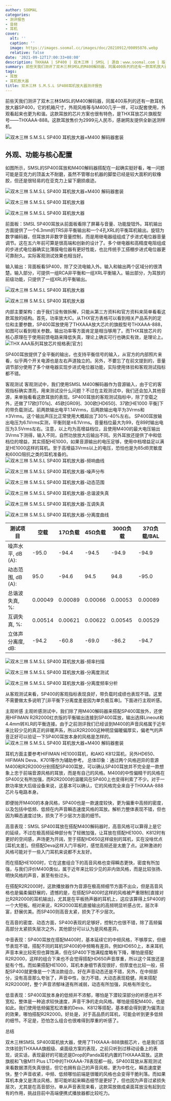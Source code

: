 ```yaml
---
author: SOOMAL
categories:
- 测评报告
- 音频
- 耳机
cover:
  alt: ''
  caption: ''
  image: https://images.soomal.cc/images/doc/20210912/00095876.webp
  relative: false
date: '2021-09-12T17:00:33+08:00'
description: THXAAA | SP400 | 双木三林 | SMSL | 源自：www.soomal.com | 版权：原创 |  平均/总评分：07.09/78
summary: 前些天我们测评了双木三林SMSL的M400解码器，同属400系列的还有一款耳机放大器SP400，它的机箱尺寸，外观风格等与M400几乎一样，可以配套使用，外观看起来也更为和谐。这款耳放的芯片方案也很有特色，是THX耳放芯片旗舰型号――THXAAA-888。这款耳放售价为2999元……
tags:
- 耳放
- 耳机放大器
title: 双木三林 S.M.S.L SP400耳机放大器测评报告
---
```


前些天我们测评了双木三林SMSL的M400解码器，同属400系列的还有一款耳机放大器SP400，它的机箱尺寸，外观风格等与M400几乎一样，可以配套使用，外观看起来也更为和谐。这款耳放的芯片方案也很有特色，是THX耳放芯片旗舰型号――THXAAA-888。这款耳放售价为2999元人民币，感谢网友提供全新送测样机。



![双木三林 S.M.S.L SP400 耳机放大器+M400 解码器套装](https://images.soomal.cc/images/doc/20210831/00095679.webp)



## 外观、功能与核心配置



如图所示，SMSL的SP400耳放和M400解码器搭配在一起确实挺好看，唯一问题可能是亚克力的顶盖太不耐磨，虽然不管哪台机器的脚垫已经是较大面积的软橡胶，但还是很轻易的在亚克力上留下磨损痕迹。



![双木三林 S.M.S.L SP400 耳机放大器+M400 解码器套装](https://images.soomal.cc/images/doc/20210831/00095680.webp)



![双木三林 S.M.S.L SP400 耳机放大器](https://images.soomal.cc/images/doc/20210831/00095674_01.webp)



![双木三林 S.M.S.L SP400 耳机放大器](https://images.soomal.cc/images/doc/20210831/00095673_01.webp)



前面板：SMSL SP400耳放从前面板看除了屏幕与音量、功能旋钮外。耳机输出方面提供了一个6.3mm的TRS非平衡输出和一个4孔XRL的平衡耳机输出。旋钮为数字编码器，但耳放并非数字音量控制，而是用继电器组组成了步进式电位器音量调节。这在五六年前可算是很高端和创新的设计了。多个继电器和高精度电阻组成的步进式电位器确实比薄膜电位器有更好性能，也比传统手工搭棚步进式电位器更可靠耐久。实际客观测试效果也相当好。



输入输出：背面板看SP400，除了交流电输入外。输入和输出两个区域分的很清楚。输入部分，可提供一组RCA非平衡和一组XRL平衡输入。输出部分，为耳放的前级功能，只提供了一组XRL的平衡输出。



![双木三林 S.M.S.L SP400 耳机放大器](https://images.soomal.cc/images/doc/20210831/00095676_01.webp)



![双木三林 S.M.S.L SP400 耳机放大器](https://images.soomal.cc/images/doc/20210831/00095677_01.webp)



内部主要架构：由于我们没有做拆解，只能从第三方资料和官方资料来简单看看这款耳放的结构。首先，功率放大IC。从THX官方表格可以看到相关产品系列的定位和主要参数，SP400耳放使用了THXAAA放大芯片的旗舰型号THXAAA-888，如图可以看到相关参数。输出功率等方面肯定是相当够用了。而THX耳放芯片的核心原理在于使用前馈电路来降低失真，理论上确实可行也确实有效，是理论上。
![THX AAA系列耳放芯片规格表[官方]](https://images.soomal.cc/images/doc/20210912/00095875.webp)




SP400耳放提供了全平衡的输出，也支持平衡信号的输入，从官方的内部照片来看，似乎两个开关电源也是左右声道独立的。另外，不要忘了在前文提到的，音量调节部分使用了多个继电器实现步进式电位器功能，实际使用体验和客观测试指标都不错。

客观测试
客观测试中，我们使用SMSL M400解码器作为音源输入，由于它的客观指标确实漂亮，用来测试没什么问题？不过在主观测试中，我们还会加入其他音源，来单独看看这款耳放的表现。SP400耳放的客观测试指标中，除了空载之外，还做了17欧[IT01s]、45欧[GR09]、300欧[HD650]、37欧[HE1000 平衡]下的带负载测试。前两款输出电平1.14Vrms，后两款输出电平为3Vrms和±3Vrms。这个输出声压比正常使用大概超出了30%-40%左右。
SP400耳放输出电压为6.1Vrms实测，平衡则是±6.1Vrms。音量档位最大为99，在89时输出电压为3.5Vrms左右。注意，以上均为高增益档位，且使用M400的最大电压输出3Vrms下测得，输入不同，自然功放放大后输出不同。另外耳放还提供了中和低档位的增益，其实搭配HE1000，如果音源输出的电压足够，使用中档增益足以满足HE1000这样的耳机。至于高增益3Vrms以上的电压，恐怕也是为85dB灵敏度和600Ω阻抗之类的耳机准备的。
![双木三林 S.M.S.L SP400 耳机放大器-频响曲线](https://images.soomal.cc/images/doc/20210912/00095866_01.webp)




![双木三林 S.M.S.L SP400 耳机放大器-噪声分布](https://images.soomal.cc/images/doc/20210912/00095867_01.webp)




![双木三林 S.M.S.L SP400 耳机放大器-动态范围](https://images.soomal.cc/images/doc/20210912/00095868_01.webp)




![双木三林 S.M.S.L SP400 耳机放大器-总谐波失真](https://images.soomal.cc/images/doc/20210912/00095869_01.webp)




![双木三林 S.M.S.L SP400 耳机放大器-互调失真](https://images.soomal.cc/images/doc/20210912/00095870_01.webp)




![双木三林 S.M.S.L SP400 耳机放大器-分离度曲线](https://images.soomal.cc/images/doc/20210912/00095871_01.webp)




| 测试项目 | 空载 | 17Ω负载 | 45Ω负载 | 300Ω负载 | 37Ω负载/BAL |
| --- | --- | --- | --- | --- | --- |
| 噪声水平, dB (A): | -95.0 | -94.4 | -94.5 | -94.9 | -94.9 |
| 动态范围, dB (A): | 95.0 | -94.6 | 94.5 | 94.8 | -95.0 |
| 总谐波失真, %: | 0.00049 | 0.00089 | 0.00066 | 0.00053 | 0.00089 |
| 互调失真, %: | 0.00514 | 0.00621 | 0.00622 | 0.00545 | 0.00529 |
| 立体声分离度, dB: | -94.2 | -60.8 | -69.0 | -86.2 | -94.7 |


![双木三林 S.M.S.L SP400 耳机放大器-频率扫描](https://images.soomal.cc/images/doc/20210912/00095872_01.webp)




![双木三林 S.M.S.L SP400 耳机放大器-分离度测试](https://images.soomal.cc/images/doc/20210912/00095873_01.webp)




![双木三林 S.M.S.L SP400 耳机放大器-分离度频率分析](https://images.soomal.cc/images/doc/20210912/00095874_01.webp)




从客观测试来看，SP400的客观指标表现良好，带负载时成绩也表现不错。这里不需要做太多说明了[非平衡下分离度差是因为单负极互串]。下面进行主观听感。

主观听感
主观听感测试中，我们除了用M400解码器来搭配SP400耳放外，还使用HIFIMAN R2R2000红衣版的平衡输出连接到SP400耳放，输出选择Lineout和4.4mm转XLR的平衡连接。由于之前测评我们已经谈到M400的声音风格属于近年来比较少见的真正的非暖声系，所以R2R2000这种明显偏暖偏厚实，偏老气的声音正好可以验证一下SP400耳放本身的风格是怎样的。
![双木三林 S.M.S.L SP400 耳机放大器+M400 解码器套装](https://images.soomal.cc/images/doc/20210831/00095678.webp)




耳机方面主要参考HIFIMAN HE1000耳机，和AKG K812耳机，另外HD650、HIFIMAN Deva、K701等作为辅助参考。
总体印象：通过两个风格迥异的音源M400和R2R2000分别搭配SP400耳放，可以确认SP400耳放并不完全是一款想象上忠于前端音源风格的耳放，而是有自己的风格。M400的中性偏精干的风格在SP400又有所加强，而R2R2000的温暖风在SP400上也变得利索了不少。对于一款功率放大后级设备来说，这基本可以确认，它的风格完全来自于THXAAA-888芯片与电路本身。

即便抛开M400的本身风格，SP400也是一款速度较快，更为偏重中高频的密度，以及包括中低频、低频在内声音瞬态速度风格的耳放。解析力整体表现不错，但也因为瞬态速度过快，损失了不少层次方面的细节。

高音表现：SMSL SP400耳放在搭配M400解码器时，高音风格可以算得上是它的延续，不过在极高频延伸部分有了轻微加强，让耳放在搭配HE1000、K812时有更好的空间感，声场更为开阔，至于搭配HD650这样级别的耳机，实在没啥优点[耳机太差]。但搭配Deva这样入门平板时，感觉高频还是太脆了点。这种激进的风格可能对于一些入门耳机来说都不太友好。

而在搭配HE1000时，它在这套组合下的高音风格也变得瞬态更快，密度有所加强，与我们评价M400类似，属于近年来比较少见的非内敛风格，而是比较张扬、明快风格的声音，甚至有些过头。

在搭配R2R2000时，这款播放器作为音源在极高频细节方面不出众，但是高音风格也是偏柔偏舒展的，遗憾的是，在搭配SP400时这样的风格被严重限制[直接对比R2R2000的耳机输出]，尤其是在平板扬声器的耳机上，这应该算得上SP400的一个大短板。相对来说，R2R2000耳机直接输出的高频明显听感占优，层次丰富，舒展优美。而SP400则高音太紧，损失了不少层次。

在高音的密度、动态方面，SP400表现的足够好，控制力也很不错，除了高频偏高部分太紧损失层次之外，其他部分可以认为是风格差异。

中音表现：SP400耳放在搭配M400时，基本延续它的中频风格，不够厚实，但细节表现不错，搭配不同的耳机SP400的中频略有差异。例如HD650上，本来耳机声音本来比较死但也算饱满，但在SP400下饱满程度略有下降，哪怕是搭配R2R2000，这样的组合下来也不会觉得搭配HD650声音厚重，所以这个耳放还是挺有个性。而如果搭配HE1000，耳机本身细节表现很好，但厚度也比较一般，搭配SP400就更像是一个清淡款组合。好在声音动态还是不错，另外，在中频部分，没有高音那么夸张了，声音中性，张力不错，大动态表现稳健。用来搭配R2R2000时，整个声音浓郁味道有所减弱，动态有所加强，风格有所变化。

低音表现：SP400耳放本身的低频并不浓郁，哪怕是下潜较深部分的听感也并不宽松，整体是一种追求较快速度，声音干净的走向风格。哪怕是搭配M400，也是如此。我们使用低频偏宽松浓重的Deva、K812等搭配，基本都会得到更为偏清淡的效果，哪怕搭配R2R2000。好处是，对于高品质的耳机，可能会听到更多低频的细节。不足是，恐怕怎么组合也很难得到厚重的听感了。

总结

双木三林SMSL SP400耳机放大器，使用了THXAAA-888旗舰芯片，也是我们首次体验到THXAAA旗舰级、桌面级方案的表现，之前只听到过移动设备上的表现，说实话，表现最好的可能还是Drop的Panda耳机内置的THXAAA耳放。这款旗舰和飞傲M11 Plus LTD中的THXAAA-78表现都一般。SP400耳放从客观测试来看数据漂亮失真很低，但它也拥有自己的声音风格，更为中性化，瞬态速度更快，整个声音收紧，中频、低频哪怕前端是很暖的风格也会变得干脆利落。而如果耳机本身又是清淡风格，那可能听起来瞬态细节是更好了，但也因为声音过紧损失层次，尤其是在高音部分。单从声音表现来看，这款耳放做成桌面耳放没有起到应有的作用，挑战目前中高端便携式播放器都比较吃力。